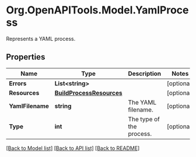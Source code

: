 # Org.OpenAPITools.Model.YamlProcess
Represents a YAML process.

## Properties

Name | Type | Description | Notes
------------ | ------------- | ------------- | -------------
**Errors** | **List&lt;string&gt;** |  | [optional] 
**Resources** | [**BuildProcessResources**](BuildProcessResources.md) |  | [optional] 
**YamlFilename** | **string** | The YAML filename. | [optional] 
**Type** | **int** | The type of the process. | [optional] 

[[Back to Model list]](../README.md#documentation-for-models) [[Back to API list]](../README.md#documentation-for-api-endpoints) [[Back to README]](../README.md)

